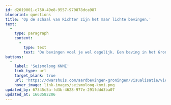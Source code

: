 ```yaml
---
id: d2019001-c750-49e8-9557-970878dca987
blueprint: questions
title: 'Op de schaal van Richter zijn het maar lichte bevingen.'
text:
  -
    type: paragraph
    content:
      -
        type: text
        text: 'De bevingen voel je wel degelijk. Een beving in het Groningse gebied is uniek, omdat er ondiep geboord wordt en de kleibodem zorgt dat een paar kleine trillingen samen één grote beving worden.'
buttons:
  -
    label: 'Seismoloog KNMI'
    link_type: url
    target_blank: true
    url: 'https://dwarshuis.com/aardbevingen-groningen/visualisatie/view/data/video/richter-compilatie.nl.mp4#t=0.01'
    hover_image: link-images/seismoloog-knmi.png
updated_by: 67345c5a-fd3b-4628-977e-291fddd3ba07
updated_at: 1663582206
---
```

